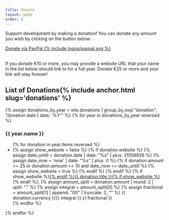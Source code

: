 ```yaml
---
title: Donate
layout: page
order: 8
---
```

Support development by making a donation! You can donate any amount you wish by clicking on the button below:

<p><a class="button" href="https://www.paypal.me/ztefn" target="_blank">Donate via PayPal {% include logos/paypal.svg %}</a></p><br>
If you donate €10 or more, you may provide a website URL that your name in the list below should link to for a full year. Donate €25 or more and your link will stay forever!

<h2 id="donations">List of Donations{% include anchor.html slug='donations' %}</h2>
{% assign donations_by_year = site.donations | group_by_exp:"donation", "donation.date | date: '%Y'" %}
{% for year in donations_by_year reversed %}
  <h3>{{ year.name }}</h3>
  <ul>
  {% for donation in year.items reversed %}
    <li>
    {% assign show_website = false %}
    {% if donation.website %}
    {% assign date_untill = donation.date | date: "%s" | plus: 31556926 %}
    {% assign date_now = 'now' | date: "%s" | plus: 0 %}
      {% if donation.amount >= 25 or donation.amount >= 10 and date_now <= date_untill %}
        {% assign show_website = true %}
      {% endif %}
    {% endif %}
    {% if show_website %}<a href="{{ donation.website }}" rel="nofollow" target="_blank">{% endif %}{{ donation.title }}{% if show_website %}</a>{% endif %},
    {% assign amount_split = donation.amount | round: 2 | split: "." %}
    {% assign integral = amount_split[0] %}
    {% assign fractional = amount_split[1] | append: "00" | truncate: 2, "" %}
    {{ donation.currency }}{{ integral }}.{{ fractional }}
    </li>
  {% endfor %}
  </ul>
{% endfor %}
